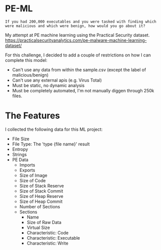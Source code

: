 # PE-ML

    If you had 200,000 executables and you were tasked with finding which were malicious and which were benign, how would you go about it?

My attempt at PE machine learning using the Practical Security dataset. https://practicalsecurityanalytics.com/pe-malware-machine-learning-dataset/

For this challenge, I decided to add a couple of restrictions on how I can complete this model:
    
- Can't use any data from within the sample.csv (except the label of malicious/benign)
- Can't use any external apis (e.g. Virus Total)
- Must be static, no dynamic analysis
- Must be completely automated, I'm not manually diggen through 250k files. 

# The Features

I collected the following data for this ML project:
- File Size
- File Type: The 'type {file name}' result
- Entropy
- Strings
- PE Data
    - Imports 
    - Exports 
    - Size of Image
    - Size of Code
    - Size of Stack Reserve
    - Size of Stack Commit
    - Size of Heap Reserve
    - Size of Heap Commit
    - Number of Sections
    - Sections
        - Name
        - Size of Raw Data
        - Virtual Size
        - Characteristic: Code
        - Characteristic: Executable
        - Characteristic: Write

